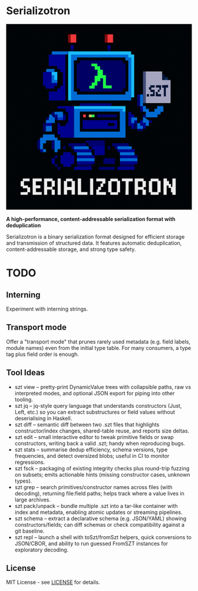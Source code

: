 # Serializotron

![Serializotron Logo](./serializotron.png)

**A high-performance, content-addressable serialization format with deduplication**

Serializotron is a binary serialization format designed for efficient storage and transmission 
of structured data. It features automatic deduplication, content-addressable storage, and strong 
type safety.

# TODO

## Interning

Experiment with interning strings.

## Transport mode

Offer a "transport mode" that prunes rarely used metadata (e.g. field labels, module names) even from 
the initial type table. For many consumers, a type tag plus field order is enough.

## Tool Ideas

- szt view – pretty-print DynamicValue trees with collapsible paths, raw vs interpreted modes, and optional JSON export for piping into other tooling.
- szt jq – jq-style query language that understands constructors (Just, Left, etc.) so you can extract substructures or field values without deserialising in Haskell.
- szt diff – semantic diff between two .szt files that highlights constructor/index changes, shared-table reuse, and reports size deltas.
- szt edit – small interactive editor to tweak primitive fields or swap constructors, writing back a valid .szt; handy when reproducing bugs.
- szt stats – summarise dedup efficiency, schema versions, type frequencies, and detect oversized blobs; useful in CI to monitor regressions.
- szt fsck – packaging of existing integrity checks plus round-trip fuzzing on subsets; emits actionable hints (missing constructor cases, unknown types).
- szt grep – search primitives/constructor names across files (with decoding), returning file:field paths; helps track where a value lives in large archives.
- szt pack/unpack – bundle multiple .szt into a tar-like container with index and metadata, enabling atomic updates or streaming pipelines.
- szt schema – extract a declarative schema (e.g. JSON/YAML) showing constructors/fields; can diff schemas or check compatibility against a git baseline.
- szt repl – launch a shell with toSzt/fromSzt helpers, quick conversions to JSON/CBOR, and ability to run guessed FromSZT instances for exploratory decoding.

## License

MIT License - see [LICENSE](./LICENSE) for details.
